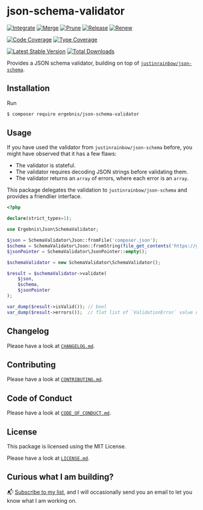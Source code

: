 # json-schema-validator

[![Integrate](https://github.com/ergebnis/json-schema-validator/workflows/Integrate/badge.svg)](https://github.com/ergebnis/json-schema-validator/actions)
[![Merge](https://github.com/ergebnis/json-schema-validator/workflows/Merge/badge.svg)](https://github.com/ergebnis/json-schema-validator/actions)
[![Prune](https://github.com/ergebnis/json-schema-validator/workflows/Prune/badge.svg)](https://github.com/ergebnis/json-schema-validator/actions)
[![Release](https://github.com/ergebnis/json-schema-validator/workflows/Release/badge.svg)](https://github.com/ergebnis/json-schema-validator/actions)
[![Renew](https://github.com/ergebnis/json-schema-validator/workflows/Renew/badge.svg)](https://github.com/ergebnis/json-schema-validator/actions)

[![Code Coverage](https://codecov.io/gh/ergebnis/json-schema-validator/branch/main/graph/badge.svg)](https://codecov.io/gh/ergebnis/json-schema-validator)
[![Type Coverage](https://shepherd.dev/github/ergebnis/json-schema-validator/coverage.svg)](https://shepherd.dev/github/ergebnis/json-schema-validator)

[![Latest Stable Version](https://poser.pugx.org/ergebnis/json-schema-validator/v/stable)](https://packagist.org/packages/ergebnis/json-schema-validator)
[![Total Downloads](https://poser.pugx.org/ergebnis/json-schema-validator/downloads)](https://packagist.org/packages/ergebnis/json-schema-validator)

Provides a JSON schema validator, building on top of [`justinrainbow/json-schema`](https://github.com/justinrainbow/json-schema).

## Installation

Run

```sh
$ composer require ergebnis/json-schema-validator
```

## Usage

If you have used the validator from `justinrainbow/json-schema` before, you might have observed that it has a few flaws:

- The validator is stateful.
- The validator requires decoding JSON strings before validating them.
- The validator returns an `array` of errors, where each error is an `array`.

This package delegates the validation to `justinrainbow/json-schema` and provides a friendlier interface.

```php
<?php

declare(strict_types=1);

use Ergebnis\Json\SchemaValidator;

$json = SchemaValidator\Json::fromFile('composer.json');
$schema = SchemaValidator\Json::fromString(file_get_contents('https://getcomposer.org/schema.json'));
$jsonPointer = SchemaValidator\JsonPointer::empty();

$schemaValidator = new SchemaValidator\SchemaValidator();

$result = $schemaValidator->validate(
    $json,
    $schema,
    $jsonPointer
);

var_dump($result->isValid()); // bool
var_dump($result->errors());  // flat list of `ValidationError` value objects
```

## Changelog

Please have a look at [`CHANGELOG.md`](CHANGELOG.md).

## Contributing

Please have a look at [`CONTRIBUTING.md`](.github/CONTRIBUTING.md).

## Code of Conduct

Please have a look at [`CODE_OF_CONDUCT.md`](https://github.com/ergebnis/.github/blob/main/CODE_OF_CONDUCT.md).

## License

This package is licensed using the MIT License.

Please have a look at [`LICENSE.md`](LICENSE.md).

## Curious what I am building?

:mailbox_with_mail: [Subscribe to my list](https://localheinz.com/projects/), and I will occasionally send you an email to let you know what I am working on.
